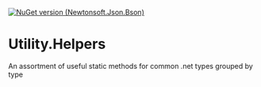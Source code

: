 [![NuGet version (Newtonsoft.Json.Bson)](https://img.shields.io/nuget/v/Utility.Help-ers)](https://www.nuget.org/packages/Utility.Help-ers/)

# Utility.Helpers

An assortment of useful static methods for common .net types grouped by type

